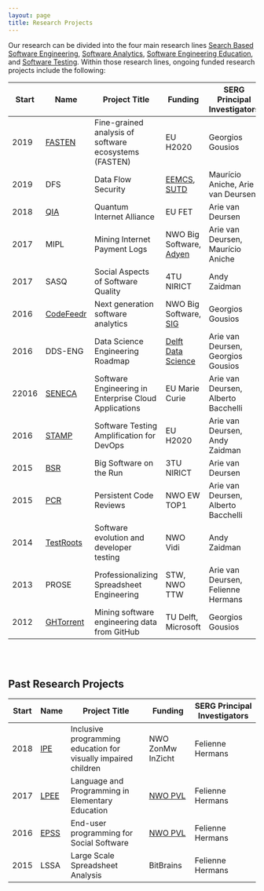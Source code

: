 ```yaml
---
layout: page
title: Research Projects
---
```


Our research can be divided into the four main research lines
[Search Based Software Engineering](sbse.html),
[Software Analytics](softanalytics.html),
[Software Engineering Education](softedu.html), and
[Software Testing](softtesting.html).
Within those research lines, ongoing funded research projects include the following:

Start | Name | Project Title | Funding | SERG Principal Investigators
------|------|---------------|---------|------------------------
2019  | [FASTEN](http://gousios.org/blog/Introducing-Fasten.html) | Fine-grained analysis of software ecosystems (FASTEN) | EU H2020 | Georgios Gousios
2019  | DFS  | Data Flow Security | [EEMCS](https://www.tudelft.nl/en/eemcs/), [SUTD](https://www.sutd.edu.sg/) | Maurício Aniche, Arie van Deursen
2018  | [QIA](http://quantum-internet.team/)  | Quantum Internet Alliance | EU FET | Arie van Deursen
2017  | MIPL | Mining Internet Payment Logs | NWO Big Software, [Adyen](https://www.adyen.com) | Arie van Deursen, Maurício Aniche
2017  | SASQ | Social Aspects of Software Quality | 4TU NIRICT | Andy Zaidman
2016  | [CodeFeedr](https://codefeedr.github.io) | Next generation software analytics | NWO Big Software, [SIG](https://www.sig.eu/) | Georgios Gousios
2016  | DDS-ENG | Data Science Engineering Roadmap | [Delft Data Science](https://www.tudelft.nl/en/eemcs/cooperation/delft-data-science/) | Arie van Deursen, Georgios Gousios
22016  | [SENECA](https://senecaproject.github.io) | Software Engineering in Enterprise Cloud Applications | EU Marie Curie | Arie van Deursen, Alberto Bacchelli
2016  | [STAMP](https://www.stamp-project.eu) | Software Testing Amplification for DevOps | EU H2020 | Arie van Deursen, Andy Zaidman
2015  | [BSR](http://www.3tu-bsr.nl) | Big Software on the Run | 3TU NIRICT| Arie van Deursen
2015  | [PCR](https://www.nwo.nl/en/research-and-results/research-projects/i/54/12454.html) | Persistent Code Reviews | NWO EW TOP1 | Arie van Deursen, Alberto Bacchelli
2014  | [TestRoots](https://testroots.org/) | Software evolution and developer testing | NWO Vidi | Andy Zaidman
2013  | PROSE | Professionalizing Spreadsheet Engineering | STW, NWO TTW | Arie van Deursen, Felienne Hermans
2012  | [GHTorrent](https://ghtorrent.org) | Mining software engineering data from GitHub | TU Delft, Microsoft | Georgios Gousios

<br/>
<br/>

## Past Research Projects

Start | Name | Project Title | Funding | SERG Principal Investigators
------|------|---------------|---------|------------------------
2018  | [IPE](http://www.felienne.com/archives/6004) | Inclusive programming education for visually impaired children | NWO ZonMw InZicht | Felienne Hermans
2017  | [LPEE](https://www.nwo.nl/onderzoek-en-resultaten/programmas/promotiebeurs+voor+leraren/toekenningen+2017-2) | Language and Programming in Elementary Education | [NWO PVL](https://www.nwo.nl/onderzoek-en-resultaten/programmas/promotiebeurs+voor+leraren) | Felienne Hermans
2016  | [EPSS](https://www.nwo.nl/onderzoek-en-resultaten/programmas/promotiebeurs+voor+leraren/toekenningen+2016-1) | End-user programming for Social Software | [NWO PVL](https://www.nwo.nl/onderzoek-en-resultaten/programmas/promotiebeurs+voor+leraren) | Felienne Hermans
2015  | LSSA | Large Scale Spreadsheet Analysis | BitBrains | Felienne Hermans

